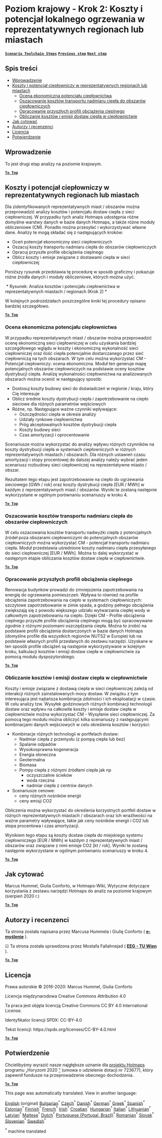 <h1><a class="anchor" id="national-level---step-2--costs-and-potentials-for-district-heating-in-representative-regions-or-cities" href="#national-level---step-2--costs-and-potentials-for-district-heating-in-representative-regions-or-cities"><i class="fa fa-link"></i></a>Poziom krajowy - Krok 2: Koszty i potencjał lokalnego ogrzewania w reprezentatywnych regionach lub miastach</h1><p> <a href="guide-national-level-comprehensive-assessment-eed#part-iii-analysis-of-the-economic-potential-for-efficiency-in-heating-and-cooling_different-steps"><strong><code>Scenario Toolchain Steps</code></strong></a> <a href="step-1-identification-of-different-representative-cases-for-district-heating"><strong><code>Previous step</code></strong></a> <a href="Step-3-Calculation-of-decentral-heat-supply"><strong><code>Next step</code></strong></a><br/></p><h2><a class="anchor" id="table-of-contents" href="#table-of-contents"><i class="fa fa-link"></i></a> Spis treści</h2><ul><li> <a href="#introduction">Wprowadzenie</a></li><li> <a href="#costs-and-potentials-for-district-heating-in-representative-regions-or-cities">Koszty i potencjał ciepłowniczy w reprezentatywnych regionach lub miastach</a><ul><li> <a href="#costs-and-potentials-for-district-heating-in-representative-regions-or-cities_economic-assessment-of-the-potential-for-district-heating">Ocena ekonomiczna potencjału ciepłownictwa</a></li><li> <a href="#costs-and-potentials-for-district-heating-in-representative-regions-or-cities_estimation-of-costs-for-the-transport-of-excess-heat-to-district-heating-areas">Oszacowanie kosztów transportu nadmiaru ciepła do obszarów ciepłowniczych</a></li><li> <a href="#costs-and-potentials-for-district-heating-in-representative-regions-or-cities_development-of-future-heat-load-profiles">Opracowanie przyszłych profili obciążenia cieplnego</a></li><li> <a href="#costs-and-potentials-for-district-heating-in-representative-regions-or-cities_calculation-of-costs-and-emissions-of-heat-supply-in-district-heating">Obliczanie kosztów i emisji dostaw ciepła w ciepłownictwie</a></li></ul></li><li> <a href="#how-to-cite">Jak cytować</a></li><li> <a href="#authors-and-reviewers">Autorzy i recenzenci</a></li><li> <a href="#license">Licencja</a></li><li> <a href="#acknowledgement">Potwierdzenie</a></li></ul><h2><a class="anchor" id="introduction" href="#introduction"><i class="fa fa-link"></i></a> Wprowadzenie</h2><p> To jest drugi etap analizy na poziomie krajowym.</p><p><ins> <code><strong><a href="#table-of-contents">To Top</a></strong></code></ins></p><h2><a class="anchor" id="costs-and-potentials-for-district-heating-in-representative-regions-or-cities" href="#costs-and-potentials-for-district-heating-in-representative-regions-or-cities"><i class="fa fa-link"></i></a> Koszty i potencjał ciepłowniczy w reprezentatywnych regionach lub miastach</h2><p> Dla zidentyfikowanych reprezentatywnych miast / obszarów można przeprowadzić analizy kosztów i potencjału dostaw ciepła z sieci ciepłowniczej. W przypadku tych analiz Hotmaps udostępnia różne domyślne warstwy danych w bazie danych Hotmaps, a także różne moduły obliczeniowe (CM). Ponadto można przesyłać i wykorzystywać własne dane. Analizy te mogą składać się z następujących kroków:</p><ul><li> Oceń potencjał ekonomiczny sieci ciepłowniczych</li><li> Oszacuj koszty transportu nadmiaru ciepła do obszarów ciepłowniczych</li><li> Opracuj przyszłe profile obciążenia cieplnego</li><li> Oblicz koszty i emisje związane z dostawami ciepła w sieci ciepłowniczej</li></ul><p> Poniższy rysunek przedstawia tę procedurę w sposób graficzny i pokazuje różne źródła danych i moduły obliczeniowe, których można użyć.</p><img alt="" src="../images/Hotmaps_ApproachNational_Step2.png"/> * Rysunek: Analiza kosztów i potencjału ciepłownictwa w reprezentatywnych miastach / regionach (Krok 2) *<p> W kolejnych podrozdziałach poszczególne kroki tej procedury opisano bardziej szczegółowo.</p><p><ins> <code><strong><a href="#table-of-contents">To Top</a></strong></code></ins></p><h3><a class="anchor" id="economic-assessment-of-the-potential-for-district-heating" href="#economic-assessment-of-the-potential-for-district-heating"><i class="fa fa-link"></i></a> Ocena ekonomiczna potencjału ciepłownictwa</h3><p> W przypadku reprezentatywnych miast / obszarów można przeprowadzić ocenę ekonomiczną sieci ciepłowniczej w celu uzyskania bardziej szczegółowego wglądu w koszty i ekonomiczną wykonalność sieci ciepłowniczej oraz ilość ciepła potencjalnie dostarczanego przez sieć ciepłowniczą na tych obszarach. W tym celu można wykorzystać CM - Potencjał ciepłowniczy: ocena ekonomiczna. Moduł ten generuje mapę potencjalnych obszarów ciepłowniczych na podstawie oceny kosztów dystrybucji ciepła. Analizę wykonalności ciepłownictwa na analizowanych obszarach można ocenić w następujący sposób:</p><ul><li> Dostosuj koszty budowy sieci do doświadczeń w regionie / kraju, który Cię interesuje</li><li> Oblicz średnie koszty dystrybucji ciepła i zapotrzebowanie na ciepło sieciowe dla różnych parametrów wejściowych</li><li> Różne, np. Następujące ważne czynniki wpływające:<ul><li> Oszczędności ciepła w okresie analizy</li><li> Udziały rynkowe ciepłownictwa</li><li> Próg akceptowalnych kosztów dystrybucji ciepła</li><li> Koszty budowy sieci</li><li> Czas amortyzacji i oprocentowanie</li></ul></li></ul><p> Scenariusze można wykorzystać do analizy wpływu różnych czynników na koszty dystrybucji ciepła w systemach ciepłowniczych w różnych reprezentatywnych miastach / obszarach. Dla różnych ustawień czasu amortyzacji i stopy procentowej do dalszej analizy należy wybrać jeden scenariusz rozbudowy sieci ciepłowniczej na reprezentatywne miasto / obszar.</p><p> Rezultatem tego etapu jest zapotrzebowanie na ciepło do ogrzewania sieciowego [GWh / rok] oraz koszty dystrybucji ciepła [EUR / MWh] w każdym z reprezentatywnych miast / obszarów. Wyniki te zostaną następnie wykorzystane w ogólnym porównaniu scenariuszy w kroku 4.</p><p><ins> <code><strong><a href="#table-of-contents">To Top</a></strong></code></ins></p><h3><a class="anchor" id="estimation-of-costs-for-the-transport-of-excess-heat-to-district-heating-areas" href="#estimation-of-costs-for-the-transport-of-excess-heat-to-district-heating-areas"><i class="fa fa-link"></i></a> Oszacowanie kosztów transportu nadmiaru ciepła do obszarów ciepłowniczych</h3><p> W celu oszacowania kosztów transportu nadwyżki ciepła z potencjalnych źródeł poza obszarami ciepłowniczymi do potencjalnych obszarów ciepłowniczych można wykorzystać CM - potencjał transportu nadmiaru ciepła. Moduł przedstawia uśrednione koszty nadmiaru ciepła przesyłanego do sieci ciepłowniczej [EUR / MWh]. Można to dalej wykorzystać w następnym etapie obliczania kosztów dostaw ciepła w ciepłownictwie.</p><p><ins> <code><strong><a href="#table-of-contents">To Top</a></strong></code></ins></p><h3><a class="anchor" id="development-of-future-heat-load-profiles" href="#development-of-future-heat-load-profiles"><i class="fa fa-link"></i></a> Opracowanie przyszłych profili obciążenia cieplnego</h3><p> Renowacja budynków prowadzi do zmniejszenia zapotrzebowania na energię do ogrzewania pomieszczeń. Wpływa to również na profile obciążenia zapotrzebowania na ciepło w systemach ciepłowniczych: szczytowe zapotrzebowanie w zimie spada, a godziny pełnego obciążenia zwiększają się z powodu większego udziału wytwarzania ciepłej wody w całkowitym zapotrzebowaniu na ciepło. Dzięki CM - Profile obciążenia cieplnego przyszłe profile obciążenia cieplnego mogą być opracowywane zgodnie z różnymi poziomami oszczędzania ciepła. Można to zrobić na podstawie profili obciążenia dostarczonych w bazie danych Hotmaps (domyślne profile dla wszystkich regionów NUTS2 w Europie) lub na podstawie własnych profili przesłanych do zestawu narzędzi. Uzyskane w ten sposób profile obciążeń są następnie wykorzystywane w kolejnym kroku, kalkulacji kosztów i emisji dostaw ciepła w ciepłownictwie za pomocą modułu dyspozytorskiego.</p><p><ins> <code><strong><a href="#table-of-contents">To Top</a></strong></code></ins></p><h3><a class="anchor" id="calculation-of-costs-and-emissions-of-heat-supply-in-district-heating" href="#calculation-of-costs-and-emissions-of-heat-supply-in-district-heating"><i class="fa fa-link"></i></a> Obliczanie kosztów i emisji dostaw ciepła w ciepłownictwie</h3><p> Koszty i emisje związane z dostawą ciepła w sieci ciepłowniczej zależą od interakcji różnych zainstalowanych mocy dostaw. W związku z tym interesująca jest najtańsza kombinacja zdolności i ich eksploatacji w czasie. W celu analizy tzw. Wysyłek godzinowych różnych kombinacji technologii dostaw oraz wpływu na całkowite koszty i emisje dostaw ciepła w ciepłownictwie można wykorzystać CM - Wysyłanie sieci ciepłowniczej. Za pomocą tego modułu można obliczyć kilka scenariuszy z następującymi kombinacjami danych wejściowych w celu określenia kosztów i korzyści:</p><ul><li> Kombinacje różnych technologii w portfelach dostaw:<ul><li> Nadmiar ciepła z przemysłu (z pompą ciepła lub bez)</li><li> Spalanie odpadów</li><li> Wysokosprawna kogeneracja</li><li> Energia słoneczna</li><li> Geotermalna</li><li> Biomasa</li><li> Pompy ciepła z różnymi źródłami ciepła jak np<ul><li> oczyszczalnie ścieków</li><li> woda rzeczna</li><li> nadmiar ciepła z centrów danych</li></ul></li></ul></li><li> Scenariusze cenowe:<ul><li> ceny różnych nośników energii</li><li> ceny emisji CO2</li></ul></li></ul><p> Obliczenia można wykorzystać do określenia korzystnych portfeli dostaw w różnych reprezentatywnych miastach / obszarach oraz ich wrażliwości na ważne parametry wpływające, takie jak ceny nośników energii i CO2 lub stopa procentowa i czas amortyzacji.</p><p> Wynikiem tego etapu są koszty dostaw ciepła do miejskiego systemu ciepłowniczego [EUR / MWh] w każdym z reprezentatywnych miast / obszarów oraz związane z nimi emisje CO2 [kt / rok]. Wyniki te zostaną następnie wykorzystane w ogólnym porównaniu scenariuszy w kroku 4.</p><p><ins> <code><strong><a href="#table-of-contents">To Top</a></strong></code></ins></p><h2><a class="anchor" id="how-to-cite" href="#how-to-cite"><i class="fa fa-link"></i></a> Jak cytować</h2><p> Marcus Hummel, Giulia Conforto, w Hotmaps-Wiki, Wytyczne dotyczące korzystania z zestawu narzędzi Hotmaps do analiz na poziomie krajowym (sierpień 2020 r.)</p><p><ins> <code><strong><a href="#table-of-contents">To Top</a></strong></code></ins></p><h2><a class="anchor" id="authors-and-reviewers" href="#authors-and-reviewers"><i class="fa fa-link"></i></a> Autorzy i recenzenci</h2><p> Ta strona została napisana przez Marcusa Hummela i Giulię Conforto ( <strong><a href="https://e-think.ac.at">e-myślenie</a></strong> ).</p><p> ☑ Ta strona została sprawdzona przez Mostafa Fallahnejad ( <strong><a href="https://eeg.tuwien.ac.at/">EEG - TU Wien</a></strong> ).</p><p> <a href="#table-of-contents"><strong><code>To Top</code></strong></a></p><h2><a class="anchor" id="license" href="#license"><i class="fa fa-link"></i></a> Licencja</h2><p> Prawa autorskie © 2016-2020: Marcus Hummel, Giulia Conforto</p><p> Licencja międzynarodowa Creative Commons Attribution 4.0</p><p> Ta praca jest objęta licencją Creative Commons CC BY 4.0 International License.</p><p> Identyfikator licencji SPDX: CC-BY-4.0</p><p> Tekst licencji: https://spdx.org/licenses/CC-BY-4.0.html</p><p><ins> <code><strong><a href="#table-of-contents">To Top</a></strong></code></ins></p><h2><a class="anchor" id="acknowledgement" href="#acknowledgement"><i class="fa fa-link"></i></a> Potwierdzenie</h2><p> Chcielibyśmy wyrazić nasze najgłębsze uznanie dla <a href="https://www.hotmaps-project.eu">projektu Hotmaps</a> programu „Horyzont 2020 <a href="https://www.hotmaps-project.eu">”</a> (umowa o udzielenie dotacji nr 723677), który zapewnił fundusze na przeprowadzenie obecnego dochodzenia.</p><p><ins> <code><strong><a href="#table-of-contents">To Top</a></strong></code></ins></p>
<!--- THIS IS A SUPER UNIQUE IDENTIFIER -->

This page was automatically translated. View in another language:

[English](../en/Step-2-Costs-and-potentials-for-district-heating-in-representative-regions-or-cities) (original) [Bulgarian](../bg/Step-2-Costs-and-potentials-for-district-heating-in-representative-regions-or-cities)<sup>\*</sup> [Czech](../cs/Step-2-Costs-and-potentials-for-district-heating-in-representative-regions-or-cities)<sup>\*</sup> [Danish](../da/Step-2-Costs-and-potentials-for-district-heating-in-representative-regions-or-cities)<sup>\*</sup> [German](../de/Step-2-Costs-and-potentials-for-district-heating-in-representative-regions-or-cities)<sup>\*</sup> [Greek](../el/Step-2-Costs-and-potentials-for-district-heating-in-representative-regions-or-cities)<sup>\*</sup> [Spanish](../es/Step-2-Costs-and-potentials-for-district-heating-in-representative-regions-or-cities)<sup>\*</sup> [Estonian](../et/Step-2-Costs-and-potentials-for-district-heating-in-representative-regions-or-cities)<sup>\*</sup> [Finnish](../fi/Step-2-Costs-and-potentials-for-district-heating-in-representative-regions-or-cities)<sup>\*</sup> [French](../fr/Step-2-Costs-and-potentials-for-district-heating-in-representative-regions-or-cities)<sup>\*</sup> [Irish](../ga/Step-2-Costs-and-potentials-for-district-heating-in-representative-regions-or-cities)<sup>\*</sup> [Croatian](../hr/Step-2-Costs-and-potentials-for-district-heating-in-representative-regions-or-cities)<sup>\*</sup> [Hungarian](../hu/Step-2-Costs-and-potentials-for-district-heating-in-representative-regions-or-cities)<sup>\*</sup> [Italian](../it/Step-2-Costs-and-potentials-for-district-heating-in-representative-regions-or-cities)<sup>\*</sup> [Lithuanian](../lt/Step-2-Costs-and-potentials-for-district-heating-in-representative-regions-or-cities)<sup>\*</sup> [Latvian](../lv/Step-2-Costs-and-potentials-for-district-heating-in-representative-regions-or-cities)<sup>\*</sup> [Maltese](../mt/Step-2-Costs-and-potentials-for-district-heating-in-representative-regions-or-cities)<sup>\*</sup> [Dutch](../nl/Step-2-Costs-and-potentials-for-district-heating-in-representative-regions-or-cities)<sup>\*</sup>  [Portuguese (Portugal, Brazil)](../pt/Step-2-Costs-and-potentials-for-district-heating-in-representative-regions-or-cities)<sup>\*</sup> [Romanian](../ro/Step-2-Costs-and-potentials-for-district-heating-in-representative-regions-or-cities)<sup>\*</sup> [Slovak](../sk/Step-2-Costs-and-potentials-for-district-heating-in-representative-regions-or-cities)<sup>\*</sup> [Slovenian](../sl/Step-2-Costs-and-potentials-for-district-heating-in-representative-regions-or-cities)<sup>\*</sup> [Swedish](../sv/Step-2-Costs-and-potentials-for-district-heating-in-representative-regions-or-cities)<sup>\*</sup> 

<sup>\*</sup> machine translated
